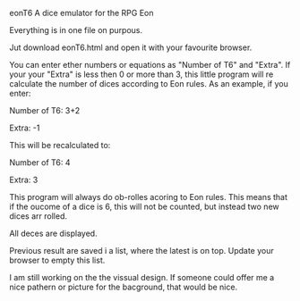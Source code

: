 eonT6
A dice emulator for the RPG Eon

Everything is in one file on purpous.

Jut download eonT6.html and open it with your favourite browser.

You can enter ether numbers or equations as "Number of T6" and "Extra". If your your "Extra" is less then 0 or more than 3, this little program will re calculate the number of dices according to Eon rules.
As an example, if you enter:

Number of T6: 3+2

Extra: -1

This will be recalculated to:

Number of T6: 4

Extra: 3

This program will always do ob-rolles acoring to Eon rules. This means that if the oucome of a dice is 6, this will not be counted, but instead two new dices arr rolled.

All deces are displayed.

Previous result are saved i a list, where the latest is on top. Update your browser to empty this list.


I am still working on the the vissual design. If someone could offer me a nice pathern or picture for the bacground, that would be nice.
